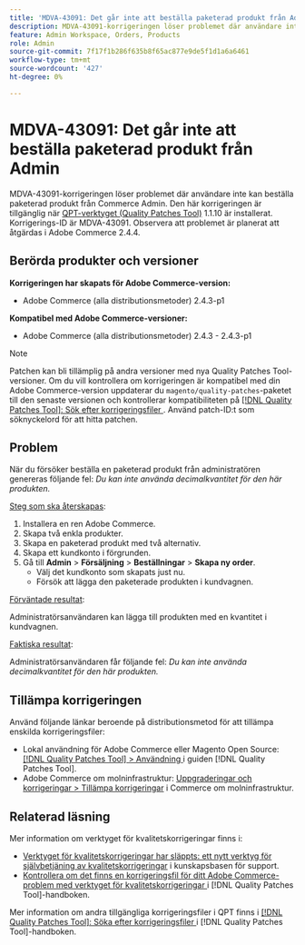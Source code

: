 ```yaml
---
title: 'MDVA-43091: Det går inte att beställa paketerad produkt från Admin'
description: MDVA-43091-korrigeringen löser problemet där användare inte kan beställa paketerad produkt från Commerce Admin. Den här korrigeringen är tillgänglig när [QPT-verktyget (Quality Patches Tool)](https://experienceleague.adobe.com/en/docs/commerce-knowledge-base/kb/announcements/commerce-announcements/magento-quality-patches-released-new-tool-to-self-serve-quality-patches) 1.1.10 är installerat. Korrigerings-ID är MDVA-43091. Observera att problemet är planerat att åtgärdas i Adobe Commerce 2.4.4.
feature: Admin Workspace, Orders, Products
role: Admin
source-git-commit: 7f17f1b286f635b8f65ac877e9de5f1d1a6a6461
workflow-type: tm+mt
source-wordcount: '427'
ht-degree: 0%

---
```


# MDVA-43091: Det går inte att beställa paketerad produkt från Admin

MDVA-43091-korrigeringen löser problemet där användare inte kan beställa paketerad produkt från Commerce Admin. Den här korrigeringen är tillgänglig när [QPT-verktyget (Quality Patches Tool)](https://experienceleague.adobe.com/en/docs/commerce-knowledge-base/kb/announcements/commerce-announcements/magento-quality-patches-released-new-tool-to-self-serve-quality-patches) 1.1.10 är installerat. Korrigerings-ID är MDVA-43091. Observera att problemet är planerat att åtgärdas i Adobe Commerce 2.4.4.

## Berörda produkter och versioner

**Korrigeringen har skapats för Adobe Commerce-version:**

* Adobe Commerce (alla distributionsmetoder) 2.4.3-p1

**Kompatibel med Adobe Commerce-versioner:**

* Adobe Commerce (alla distributionsmetoder) 2.4.3 - 2.4.3-p1

>[!NOTE]
>
>Patchen kan bli tillämplig på andra versioner med nya Quality Patches Tool-versioner. Om du vill kontrollera om korrigeringen är kompatibel med din Adobe Commerce-version uppdaterar du `magento/quality-patches`-paketet till den senaste versionen och kontrollerar kompatibiliteten på [[!DNL Quality Patches Tool]: Sök efter korrigeringsfiler ](https://experienceleague.adobe.com/en/docs/commerce-knowledge-base/kb/announcements/commerce-announcements/magento-quality-patches-released-new-tool-to-self-serve-quality-patches). Använd patch-ID:t som söknyckelord för att hitta patchen.

## Problem

När du försöker beställa en paketerad produkt från administratören genereras följande fel: *Du kan inte använda decimalkvantitet för den här produkten.*

<u>Steg som ska återskapas</u>:

1. Installera en ren Adobe Commerce.
1. Skapa två enkla produkter.
1. Skapa en paketerad produkt med två alternativ.
1. Skapa ett kundkonto i förgrunden.
1. Gå till **Admin** > **Försäljning** > **Beställningar** > **Skapa ny order**.
   * Välj det kundkonto som skapats just nu.
   * Försök att lägga den paketerade produkten i kundvagnen.

<u>Förväntade resultat</u>:

Administratörsanvändaren kan lägga till produkten med en kvantitet i kundvagnen.

<u>Faktiska resultat</u>:

Administratörsanvändaren får följande fel: *Du kan inte använda decimalkvantitet för den här produkten.*

## Tillämpa korrigeringen

Använd följande länkar beroende på distributionsmetod för att tillämpa enskilda korrigeringsfiler:

* Lokal användning för Adobe Commerce eller Magento Open Source: [[!DNL Quality Patches Tool] > Användning ](/help/tools/quality-patches-tool/usage.md) i guiden [!DNL Quality Patches Tool].
* Adobe Commerce om molninfrastruktur: [Uppgraderingar och korrigeringar > Tillämpa korrigeringar](https://experienceleague.adobe.com/docs/commerce-cloud-service/user-guide/develop/upgrade/apply-patches.html) i Commerce om molninfrastruktur.

## Relaterad läsning

Mer information om verktyget för kvalitetskorrigeringar finns i:

* [Verktyget för kvalitetskorrigeringar har släppts: ett nytt verktyg för självbetjäning av kvalitetskorrigeringar](https://experienceleague.adobe.com/en/docs/commerce-knowledge-base/kb/announcements/commerce-announcements/magento-quality-patches-released-new-tool-to-self-serve-quality-patches) i kunskapsbasen för support.
* [Kontrollera om det finns en korrigeringsfil för ditt Adobe Commerce-problem med verktyget för kvalitetskorrigeringar ](/help/tools/quality-patches-tool/patches-available-in-qpt/check-patch-for-magento-issue-with-magento-quality-patches.md) i [!DNL Quality Patches Tool]-handboken.

Mer information om andra tillgängliga korrigeringsfiler i QPT finns i [[!DNL Quality Patches Tool]: Söka efter korrigeringsfiler ](https://experienceleague.adobe.com/tools/commerce-quality-patches/index.html) i [!DNL Quality Patches Tool]-handboken.
